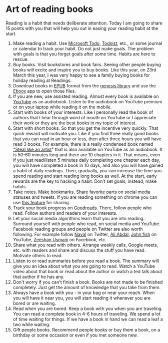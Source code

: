 # Art of reading books

Reading is a habit that needs deliberate attention. Today I am going to share 15 points with you that will help you out in easing your reading habit at the start.

1. Make reading a habit. Use [Microsoft Todo,](https://play.google.com/store/apps/details?id=com.microsoft.todos&hl=en&gl=US) [Todoist](https://todoist.com/), etc., or some journal or calendar to track your habit. Do not just make goals. The problem with goals is that you forget goals after some time. Habits are here to rescue.
2. Buy books. Visit bookstores and book fairs. Seeing other people buying books will excite and inspire you to buy books. Like this year, on 23rd March this year, I was very happy to see a family buying books for holiday reading at Readings.
3. Download books in [EPUB](https://www.w3.org/AudioVideo/ebook/#:~:text=The%20epub%20format%20is%20an,%2Dbased%20e%2Dbook%20format.) format from the [genesis library](https://libgen.is/) and use the [Eboox](https://play.google.com/store/apps/details?id=com.reader.books) app to open those files.
4. If you are new, use assisted reading. Almost every book is available on [YouTube](https://www.youtube.com/results?search_query=audiobooks) as an audiobook. Listen to the audiobook on YouTube premium or on your laptop while reading it on the mobile.
5. Start with books of your interests. Like I personally read the book of authors that I hear through word of mouth on YouTube or I appreciate their work or they are the best books in my topic of interest.
6. Start with short books. So that you get the incentive very quickly. That quick reward will motivate you. Like if you find three really good books that you can read in an hour or less, then after three hours you will have read 3 books. For example, there is a really condensed book named ["Steal like an artist](https://www.youtube.com/watch?v=Z51TMQhT1lc&)" that is also available on YouTube as an audiobook. It is 50-60 minutes long and there are 10 chapters in it. That means, even if you just read/listen 5 minutes daily completing one chapter each day, you will have completed a book in 10 days, and also you will have gained a habit of daily readings. Then, gradually, you can increase the time you spend reading and start reading long books as well. At the start, early rewards are the key to hacking a habit. Don't set goals; instead, make habits.
7. Take notes. Make bookmarks. Share favorite parts on social media statuses and tweets. If you are reading something on chrome you can use [this feature](https://support.google.com/chrome/answer/10256233?hl=en&co=GENIE.Platform%3DAndroid) for sharing.
8. Track your book progress on [Goodreads](https://www.goodreads.com/concaption). There, follow people who read. Follow authors and readers of your interests.
9. Let your social media algorithms learn that you are into reading. Surround yourself with people who read, on social media and YouTube. Facebook reading groups and people on Twitter are also worth following. For example follow [Naval](https://twitter.com/naval) on Twitter, [Ali Abdal](https://www.youtube.com/channel/UCoOae5nYA7VqaXzerajD0lg), [John fish](https://www.youtube.com/c/JohnFishie) on YouTube, [Zeeshan Usmani](https://www.youtube.com/c/ZeeshanUsmani78) on Facebook, etc.
10. Share what you read with others. Arrange weekly calls, Google meets, etc. with readers and share and discuss the stuff you have read. Motivate others to read.
11. Listen to or read summaries before you read a book. The summary will give you an idea about what you are going to read. Watch a YouTube video about that book or read about the author or watch a ted talk about that author if he has any.
12.  Don't worry if you can't finish a book. Books are not made to be finished completely. Just get the amount of knowledge that you take from them.
13. Always have a book with you - in your bag or near your reach. When you will have it near you, you will start reading it whenever you are bored or are waiting.
14. Read when you are bored. Keep a book with you when you are traveling. You can read a complete book in 4-6 hours of traveling. We spend a lot of time waiting for things. If we have a book in hand we can read a leaf a two while waiting.
15. Gift people books. Recommend people books or buy them a book, on a birthday or some occasion or even if you met someone new.